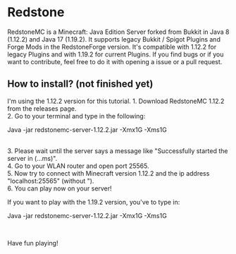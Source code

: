 <h1> Redstone </h1>
RedstoneMC is a Minecraft: Java Edition Server forked from Bukkit in Java 8 (1.12.2) and Java 17 (1.19.2). It supports legacy Bukkit / Spigot Plugins and Forge Mods in the RedstoneForge version. It's compatible with 1.12.2 for legacy Plugins and with 1.19.2 for current Plugins. If you find bugs or if you want to contribute, feel free to do it with opening a issue or a pull request.

<h2> How to install? (not finished yet)</h2>
I'm using the 1.12.2 version for this tutorial.
1. Download RedstoneMC 1.12.2 from the releases page.<br>
2. Go to your terminal and type in the following:<br>
<p>Java -jar redstonemc-server-1.12.2.jar -Xmx1G -Xms1G</p><br>
3. Please wait until the server says a message like "Successfully started the server in (...ms)".<br>
4. Go to your WLAN router and open port 25565.<br>
5. Now try to connect with Minecraft version 1.12.2 and the ip address "localhost:25565" (without ").<br>
6. You can play now on your server!<br>

If you want to play with the 1.19.2 version, you've to type in:
<p>Java -jar redstonemc-server-1.12.2.jar -Xmx1G -Xms1G</p><br>

Have fun playing!
